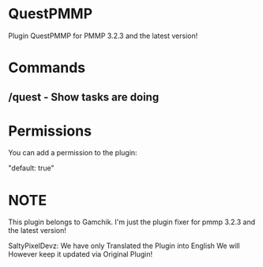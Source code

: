 # QuestPMMP
Plugin QuestPMMP for PMMP 3.2.3 and the latest version! 

# Commands
## /quest - Show tasks are doing

# Permissions
You can add a permission to the plugin:

"default: true"

# NOTE
This plugin belongs to Gamchik. I'm just the plugin fixer for pmmp 3.2.3 and the latest version!

SaltyPixelDevz: We have only Translated the Plugin into English
We will However keep it updated via Original Plugin!
